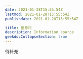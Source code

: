```yaml
---
date: 2021-01-28T15:55:54Z
lastmod: 2021-01-28T15:55:54Z
publishdate: 2021-01-28T15:55:54Z

title: 信息栏
description: Information source
geekdocCollapseSection: true
---
```


待补充